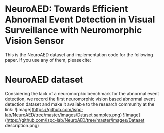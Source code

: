 # NeuroAED: Towards Efficient Abnormal Event Detection in Visual Surveillance with Neuromorphic Vision Sensor
This is the NeuroAED dataset and implementation code for the following paper. If you use any of them, please cite: 

# NeuroAED dataset
Considering the lack of a neuromorphic benchmark for the abnormal event detection, we record the first neuromorphic vision based abnormal event detection dataset and make it available to the research community at the link:
![image](https://github.com/ispc-lab/NeuroAED/tree/master/images/Dataset samples.png)
![image](https://github.com/ispc-lab/NeuroAED/tree/master/images/Dataset description.png)
